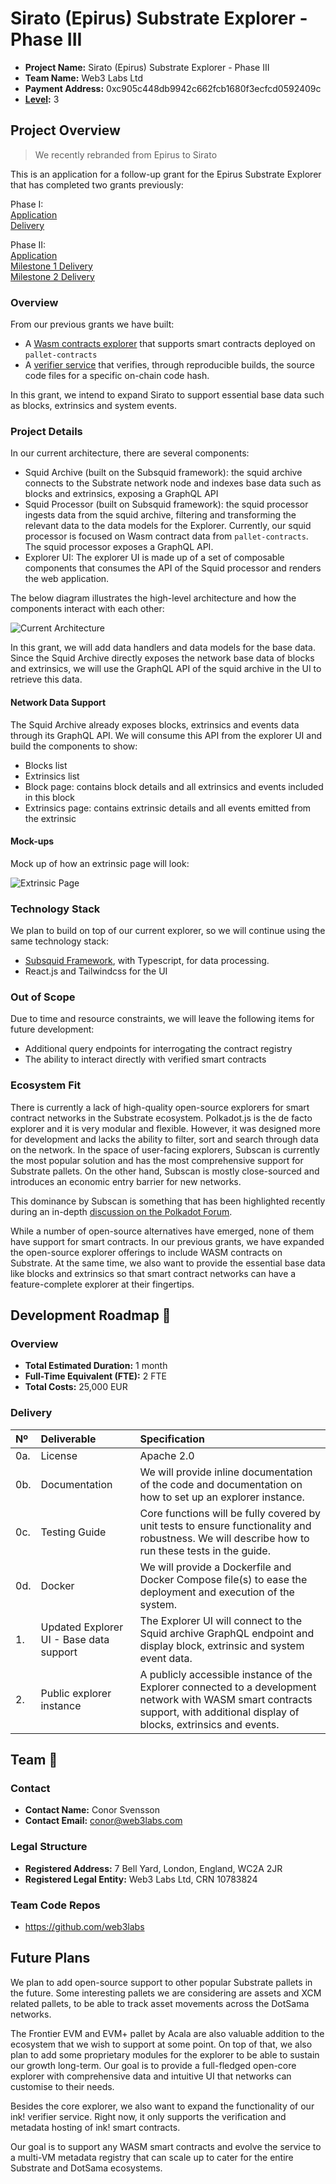 # Sirato (Epirus) Substrate Explorer - Phase III

-   **Project Name:** Sirato (Epirus) Substrate Explorer - Phase III
-   **Team Name:** Web3 Labs Ltd
-   **Payment Address:** 0xc905c448db9942c662fcb1680f3ecfcd0592409c
-   **[Level](https://github.com/w3f/Grants-Program/tree/master#level_slider-levels):** 3

## Project Overview

> We recently rebranded from Epirus to Sirato

This is an application for a follow-up grant for the Epirus Substrate Explorer that has completed two grants previously:

Phase I:
<br />
[Application](https://github.com/w3f/Grants-Program/blob/master/applications/epirus_substrate_explorer.md)
<br />
[Delivery](https://github.com/w3f/Grant-Milestone-Delivery/pull/527)

Phase II:
<br />
[Application](https://github.com/w3f/Grants-Program/blob/master/applications/epirus_substrate_phase_2.md)
<br />
[Milestone 1 Delivery](https://github.com/w3f/Grant-Milestone-Delivery/pull/652)
<br />
[Milestone 2 Delivery](https://github.com/w3f/Grant-Milestone-Delivery/pull/742)

### Overview

From our previous grants we have built:
- A [Wasm contracts explorer](https://substrate.sirato.xyz/) that supports smart contracts deployed on `pallet-contracts`
- A [verifier service](https://github.com/web3labs/ink-verifier-server) that verifies, through reproducible builds, the source code files for a specific on-chain code hash.

In this grant, we intend to expand Sirato to support essential base data such as blocks, extrinsics and system events. 

### Project Details

In our current architecture, there are several components:

- Squid Archive (built on the Subsquid framework): the squid archive connects to the Substrate network node and indexes base data such as blocks and extrinsics, exposing a GraphQL API 
- Squid Processor (built on Subsquid framework): the squid processor ingests data from the squid archive, filtering and transforming the relevant data to the data models for the Explorer. Currently, our squid processor is focused on Wasm contract data from `pallet-contracts`. The squid processor exposes a GraphQL API.
- Explorer UI: The explorer UI is made up of a set of composable components that consumes the API of the Squid processor and renders the web application.

The below diagram illustrates the high-level architecture and how the components interact with each other:

![Current Architecture](https://drive.google.com/uc?id=1BVgvcQPCwGa3BJyD__z-wXKgzyt9mBbG)

In this grant, we will add data handlers and data models for the base data. Since the Squid Archive directly exposes the network base data of blocks and extrinsics, we will use the GraphQL API of the squid archive in the UI to retrieve this data. 

#### **Network Data Support**

The Squid Archive already exposes blocks, extrinsics and events data through its GraphQL API. We will consume this API from the explorer UI and build the components to show:

- Blocks list
- Extrinsics list
- Block page: contains block details and all extrinsics and events included in this block
- Extrinsics page: contains extrinsic details and all events emitted from the extrinsic

#### Mock-ups

Mock up of how an extrinsic page will look:

![Extrinsic Page](https://drive.google.com/uc?id=112GANJWuaxcFJBbhS6-I9ubGMfi9pV-N)

### Technology Stack

We plan to build on top of our current explorer, so we will continue using the same technology stack:
- [Subsquid Framework](https://www.subsquid.io/), with Typescript, for data processing.
- React.js and Tailwindcss for the UI

### Out of Scope

Due to time and resource constraints, we will leave the following items for future development:
- Additional query endpoints for interrogating the contract registry
- The ability to interact directly with verified smart contracts

### Ecosystem Fit

There is currently a lack of high-quality open-source explorers for smart contract networks in the Substrate ecosystem. Polkadot.js is the de facto explorer and it is very modular and flexible. However, it was designed more for development and lacks the ability to filter, sort and search through data on the network. In the space of user-facing explorers, Subscan is currently the most popular solution and has the most comprehensive support for Substrate pallets. On the other hand, Subscan is mostly close-sourced and introduces an economic entry barrier for new networks. 

This dominance by Subscan is something that has been highlighted recently during an in-depth [discussion on the Polkadot Forum](https://forum.polkadot.network/t/subscan-ought-to-change-its-business-model-or-be-replaced/2357). 

While a number of open-source alternatives have emerged, none of them have support for smart contracts. In our previous grants, we have expanded the open-source explorer offerings to include WASM contracts on Substrate. At the same time, we also want to provide the essential base data like blocks and extrinsics so that smart contract networks can have a feature-complete explorer at their fingertips.

## Development Roadmap :nut_and_bolt:

### Overview

-   **Total Estimated Duration:** 1 month
-   **Full-Time Equivalent (FTE):** 2 FTE
-   **Total Costs:** 25,000 EUR

### Delivery

| Nº  | Deliverable | Specification
| :-- | :--         | :--
| 0a. | License     | Apache 2.0
| 0b. | Documentation | We will provide inline documentation of the code and documentation on how to set up an explorer instance.
| 0c. | Testing Guide | Core functions will be fully covered by unit tests to ensure functionality and robustness. We will describe how to run these tests in the guide.
| 0d. | Docker        | We will provide a Dockerfile and Docker Compose file(s) to ease the deployment and execution of the system.
| 1.  | Updated Explorer UI - Base data support | The Explorer UI will connect to the Squid archive GraphQL endpoint and display block, extrinsic and system event data.
| 2.  | Public explorer instance | A publicly accessible instance of the Explorer connected to a development network with WASM smart contracts support, with additional display of blocks, extrinsics and events.

## Team :busts_in_silhouette:

### Contact

-   **Contact Name:** Conor Svensson
-   **Contact Email:** [conor@web3labs.com](mailto:conor@web3labs.com) 
    
### Legal Structure

-   **Registered Address:** 7 Bell Yard, London, England, WC2A 2JR
-   **Registered Legal Entity:** Web3 Labs Ltd, CRN 10783824

### Team Code Repos

- https://github.com/web3labs

## Future Plans

We plan to add open-source support to other popular Substrate pallets in the future. Some interesting pallets we are considering are assets and XCM related pallets, to be able to track asset movements across the DotSama networks. 

The Frontier EVM and EVM+ pallet by Acala are also valuable addition to the ecosystem that we wish to support at some point. On top of that, we also plan to add some proprietary modules for the explorer to be able to sustain our growth long-term. Our goal is to provide a full-fledged open-core explorer with comprehensive data and intuitive UI that networks can customise to their needs.

Besides the core explorer, we also want to expand the functionality of our ink! verifier service. Right now, it only supports the verification and metadata hosting of ink! smart contracts. 

Our goal is to support any WASM smart contracts and evolve the service to a multi-VM metadata registry that can scale up to cater for the entire Substrate and DotSama ecosystems.


